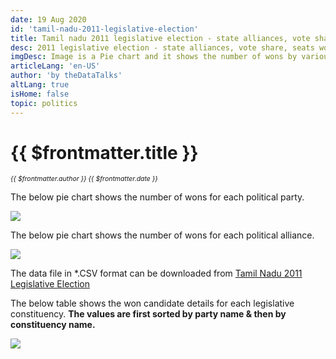 ```yaml
---
date: 19 Aug 2020
id: 'tamil-nadu-2011-legislative-election'
title: Tamil nadu 2011 legislative election - state alliances, vote share, seats won and key events.
desc: 2011 legislative election - state alliances, vote share, seats won and key events.
imgDesc: Image is a Pie chart and it shows the number of wons by various alliances in the state.
articleLang: 'en-US'
author: 'by theDataTalks'
altLang: true
isHome: false
topic: politics
---
```


<altLang />

# {{ $frontmatter.title }}
<i style="font-size: 0.75em;"> {{ $frontmatter.author }} {{ $frontmatter.date }} </i>

The below pie chart shows the number of wons for each political party.  

![](/img/politics/tamil-nadu-2011-legislative-election/tn-2011-election-1.png)

The below pie chart shows the number of wons for each political alliance.  

![](/img/politics/tamil-nadu-2011-legislative-election/tn-2011-election-2.png)

The data file in \*.CSV format can be downloaded from [Tamil Nadu 2011 Legislative Election](http://thedatatalks.in/datas/politics/tamil-nadu-2011-legislative-election.csv)

The below table shows the won candidate details for each legislative constituency.
**The values are first sorted by party name & then by constituency name.**

![](/img/politics/tamil-nadu-2011-legislative-election/tn-2011-election-3.png)


<style>

</style>